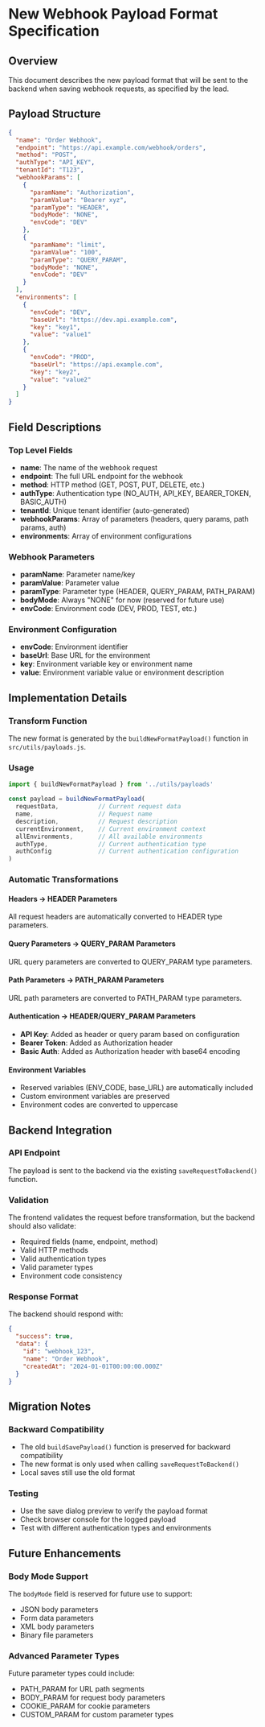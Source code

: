 # New Webhook Payload Format Specification

## Overview
This document describes the new payload format that will be sent to the backend when saving webhook requests, as specified by the lead.

## Payload Structure

```json
{
  "name": "Order Webhook",
  "endpoint": "https://api.example.com/webhook/orders",
  "method": "POST",
  "authType": "API_KEY",
  "tenantId": "T123",
  "webhookParams": [
    {
      "paramName": "Authorization",
      "paramValue": "Bearer xyz",
      "paramType": "HEADER",
      "bodyMode": "NONE",
      "envCode": "DEV"
    },
    {
      "paramName": "limit",
      "paramValue": "100",
      "paramType": "QUERY_PARAM",
      "bodyMode": "NONE",
      "envCode": "DEV"
    }
  ],
  "environments": [
    {
      "envCode": "DEV",
      "baseUrl": "https://dev.api.example.com",
      "key": "key1",
      "value": "value1"
    },
    {
      "envCode": "PROD",
      "baseUrl": "https://api.example.com",
      "key": "key2",
      "value": "value2"
    }
  ]
}
```

## Field Descriptions

### Top Level Fields
- **name**: The name of the webhook request
- **endpoint**: The full URL endpoint for the webhook
- **method**: HTTP method (GET, POST, PUT, DELETE, etc.)
- **authType**: Authentication type (NO_AUTH, API_KEY, BEARER_TOKEN, BASIC_AUTH)
- **tenantId**: Unique tenant identifier (auto-generated)
- **webhookParams**: Array of parameters (headers, query params, path params, auth)
- **environments**: Array of environment configurations

### Webhook Parameters
- **paramName**: Parameter name/key
- **paramValue**: Parameter value
- **paramType**: Parameter type (HEADER, QUERY_PARAM, PATH_PARAM)
- **bodyMode**: Always "NONE" for now (reserved for future use)
- **envCode**: Environment code (DEV, PROD, TEST, etc.)

### Environment Configuration
- **envCode**: Environment identifier
- **baseUrl**: Base URL for the environment
- **key**: Environment variable key or environment name
- **value**: Environment variable value or environment description

## Implementation Details

### Transform Function
The new format is generated by the `buildNewFormatPayload()` function in `src/utils/payloads.js`.

### Usage
```javascript
import { buildNewFormatPayload } from '../utils/payloads'

const payload = buildNewFormatPayload(
  requestData,           // Current request data
  name,                  // Request name
  description,           // Request description
  currentEnvironment,    // Current environment context
  allEnvironments,       // All available environments
  authType,              // Current authentication type
  authConfig             // Current authentication configuration
)
```

### Automatic Transformations

#### Headers → HEADER Parameters
All request headers are automatically converted to HEADER type parameters.

#### Query Parameters → QUERY_PARAM Parameters
URL query parameters are converted to QUERY_PARAM type parameters.

#### Path Parameters → PATH_PARAM Parameters
URL path parameters are converted to PATH_PARAM type parameters.

#### Authentication → HEADER/QUERY_PARAM Parameters
- **API Key**: Added as header or query param based on configuration
- **Bearer Token**: Added as Authorization header
- **Basic Auth**: Added as Authorization header with base64 encoding

#### Environment Variables
- Reserved variables (ENV_CODE, base_URL) are automatically included
- Custom environment variables are preserved
- Environment codes are converted to uppercase

## Backend Integration

### API Endpoint
The payload is sent to the backend via the existing `saveRequestToBackend()` function.

### Validation
The frontend validates the request before transformation, but the backend should also validate:
- Required fields (name, endpoint, method)
- Valid HTTP methods
- Valid authentication types
- Valid parameter types
- Environment code consistency

### Response Format
The backend should respond with:
```json
{
  "success": true,
  "data": {
    "id": "webhook_123",
    "name": "Order Webhook",
    "createdAt": "2024-01-01T00:00:00.000Z"
  }
}
```

## Migration Notes

### Backward Compatibility
- The old `buildSavePayload()` function is preserved for backward compatibility
- The new format is only used when calling `saveRequestToBackend()`
- Local saves still use the old format

### Testing
- Use the save dialog preview to verify the payload format
- Check browser console for the logged payload
- Test with different authentication types and environments

## Future Enhancements

### Body Mode Support
The `bodyMode` field is reserved for future use to support:
- JSON body parameters
- Form data parameters
- XML body parameters
- Binary file parameters

### Advanced Parameter Types
Future parameter types could include:
- PATH_PARAM for URL path segments
- BODY_PARAM for request body parameters
- COOKIE_PARAM for cookie parameters
- CUSTOM_PARAM for custom parameter types
